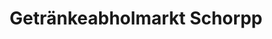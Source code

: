 ---
title: "Getränkeabholmarkt Schorpp"
url: /karlsruhe/getraenkeabholmarkt-schorpp/
shop: Getränke
---